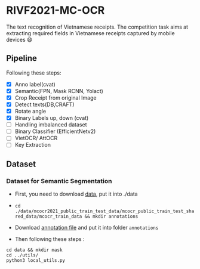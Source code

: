 # RIVF2021-MC-OCR
The text recognition of Vietnamese receipts. The competition task aims at extracting required fields in Vietnamese receipts captured by mobile devices :smile:

## Pipeline
Following these steps:

- [x] Anno label(cvat)
- [x] Semantic(FPN, Mask RCNN, Yolact)
- [x] Crop Receipt from original Image 
- [x] Detect texts(DB,CRAFT)
- [x] Rotate angle
- [x] Binary Labels up, down (cvat)
- [ ] Handling imbalanced dataset
- [ ] Binary Classifier (EfficientNetv2)
- [ ] VietOCR/ AttOCR
- [ ] Key Extraction

## Dataset 

### Dataset for Semantic Segmentation

- First, you need to download [data](https://drive.google.com/file/d/1Ma-vnGBXOMMVa1n4Oyd79mywAmx2MvCe/view?usp=sharing ), put it into ./data

- `cd ./data/mcocr2021_public_train_test_data/mcocr_public_train_test_shared_data/mcocr_train_data && mkdir annotations`

- Download [annotation file](https://drive.google.com/file/d/1NpV5h9ZfhfkV1c7SL1I6iAhSVHC596yM/view?usp=sharing) and put it into folder `annotations`

- Then following these steps :

```
cd data && mkdir mask
cd ../utils/
python3 local_utils.py

```

